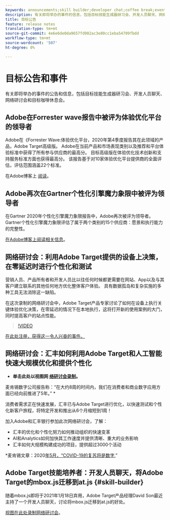 ```yaml
---
keywords: announcements;skill builder;developer chat;coffee break;events
description: 有关即将举办的事件的信息，包括目标技能生成器研习会、开发人员聊天、网络研讨会和目标咖啡休息会。
title: 目标公告
feature: release notes
translation-type: tm+mt
source-git-commit: 4e6e6de0da9657fd902ac3e80cc1eba54709fbdd
workflow-type: tm+mt
source-wordcount: '507'
ht-degree: 0%

---
```



# 目标公告和事件

有关即将举办的事件的公告和信息，包括目标技能生成器研习会、开发人员聊天、网络研讨会和目标咖啡休息会。

## Adobe在Forrester wave报告中被评为体验优化平台的领导者

Adobe在《Forrester Wave:体验优化平台，2020年第4季度报告其在此领域的产品，Adobe Target高级版。 Adobe在当前产品和市场表现类别以及推荐和平台体验标准中获得了所有参与供应商的最高分。 目标高级版在体验优化技术创新和支持服务标准方面也获得最高分。 该报告基于对10家体验优化平台提供商的全面评估，评估范围涵盖22个标准。

在Adobe博客上 [阅读](https://blog.adobe.com/en/2020/11/24/adobe-named-leader-in-forrester-wave-report-experience-optimization-platforms.html)。

## Adobe再次在Gartner个性化引擎魔力象限中被评为领导者

在Gartner 2020年个性化引擎魔力象限报告中，Adobe再次被评为领导者。 Gartner个性化引擎魔力象限评估了属于两个类别的15个供应商：愿景和执行能力的完整性。

[在Adobe博客上阅读相关信息](https://theblog.adobe.com/adobe-again-named-leader-in-gartner-magic-quadrant-for-personalization-engines/)。

## 网络研讨会：利用Adobe Target提供的设备上决策，在零延迟时进行个性化和测试

营销人员、产品所有者和开发人员比以往任何时候都更需要在网站、App以及与其客户建立联系的其他任何地方优化整体客户体验。 具有数据孤岛和复杂实施的多种工具无法消除这一缺陷。

在这次录制的网络研讨会中，Adobe Target产品专家讨论了如何在设备上执行关键体验优化决策，在零延迟的情况下在本地执行，这将打开新的使用案例的大门，同时提高客户的站点性能。

>[!VIDEO](https://video.tv.adobe.com/v/328148)

[在此处注册，获得这一令人兴奋的事件。](https://www.adobeeventsonline.com/Target/2020/OnDeviceDecisions/invite.html)

## 网络研讨会：汇丰如何利用Adobe Target和人工智能快速大规模优化和提供个性化

* **单击此处以视图网 [络研讨会录制](https://seminars.adobeconnect.com/ps4ozlg7qfdy/?proto=true)。**

麦肯锡数字公司报告称：“在大约8周的时间内，我们在消费者和商业数字应用方面已经向前推进了5年。” *

消费者需求正在快速发展，汇丰已与Adobe Target进行优化，以快速测试和个性化新客户旅程，将特定开发和推出从6个月缩短到1周！

加入Adobe和汇丰银行参加此次网络研讨会，了解：

* 汇丰的优化和个性化努力如何推动组织的快速变革
* AI和Analytics如何加快其工作速度并提供清晰、重大的业务影响
* 汇丰如何大规模构建成功的项目，提供超过3000个活动

*麦肯锡文章：2020[年5月，“COVID-19的复苏将是数字](https://www.mckinsey.com/business-functions/mckinsey-digital/our-insights/the-covid-19-recovery-will-be-digital-a-plan-for-the-first-90-days#),”

## Adobe Target技能培养者：开发人员聊天，将Adobe Target的mbox.js迁移到at.js {#skill-builder}

随着mbox.js即将于2021年1月18日弃用，Adobe Target产品经理David Son最近主持了一个开发人员聊天，讨论将mbox.js迁移到at.js的好处。

[视图在此处录制网络研讨会](https://seminars.adobeconnect.com/ptdo6mfo6qn6/?proto=true)。